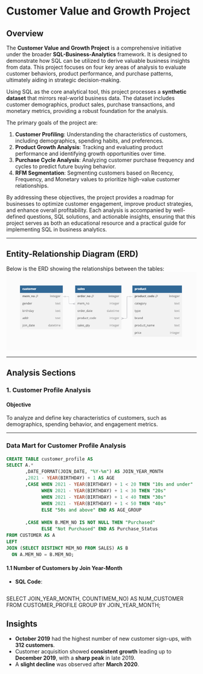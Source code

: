 # Customer Value and Growth Project

## Overview
The **Customer Value and Growth Project** is a comprehensive initiative under the broader **SQL-Business-Analytics** framework. It is designed to demonstrate how SQL can be utilized to derive valuable business insights from data. This project focuses on four key areas of analysis to evaluate customer behaviors, product performance, and purchase patterns, ultimately aiding in strategic decision-making.

Using SQL as the core analytical tool, this project processes a **synthetic dataset** that mirrors real-world business data. The dataset includes customer demographics, product sales, purchase transactions, and monetary metrics, providing a robust foundation for the analysis.

The primary goals of the project are:
1. **Customer Profiling**: Understanding the characteristics of customers, including demographics, spending habits, and preferences.
2. **Product Growth Analysis**: Tracking and evaluating product performance and identifying growth opportunities over time.
3. **Purchase Cycle Analysis**: Analyzing customer purchase frequency and cycles to predict future buying behavior.
4. **RFM Segmentation**: Segmenting customers based on Recency, Frequency, and Monetary values to prioritize high-value customer relationships.

By addressing these objectives, the project provides a roadmap for businesses to optimize customer engagement, improve product strategies, and enhance overall profitability. Each analysis is accompanied by well-defined questions, SQL solutions, and actionable insights, ensuring that this project serves as both an educational resource and a practical guide for implementing SQL in business analytics.

---

## Entity-Relationship Diagram (ERD)
Below is the ERD showing the relationships between the tables:  
![ERD Diagram](./data/ERD.png)

---

## Analysis Sections

### 1. Customer Profile Analysis

#### Objective
To analyze and define key characteristics of customers, such as demographics, spending behavior, and engagement metrics.

---
### Data Mart for Customer Profile Analysis
```sql
CREATE TABLE customer_profile AS
SELECT A.*
	   ,DATE_FORMAT(JOIN_DATE, "%Y-%m") AS JOIN_YEAR_MONTH
       ,2021 - YEAR(BIRTHDAY) + 1 AS AGE
       ,CASE WHEN 2021 - YEAR(BIRTHDAY) + 1 < 20 THEN "10s and under"
			 WHEN 2021 - YEAR(BIRTHDAY) + 1 < 30 THEN "20s"
             WHEN 2021 - YEAR(BIRTHDAY) + 1 < 40 THEN "30s"
             WHEN 2021 - YEAR(BIRTHDAY) + 1 < 50 THEN "40s"
             ELSE "50s and above" END AS AGE_GROUP
             
	   ,CASE WHEN B.MEM_NO IS NOT NULL THEN "Purchased"
			 ELSE "Not Purchased" END AS Purchase_Status 
FROM CUSTOMER AS A
LEFT
JOIN (SELECT DISTINCT MEM_NO FROM SALES) AS B
  ON A.MEM_NO = B.MEM_NO;
```

#### 1.1 Number of Customers by Join Year-Month
- **SQL Code**:
  ```sql
SELECT JOIN_YEAR_MONTH, COUNT(MEM_NO) AS NUM_CUSTOMER
FROM CUSTOMER_PROFILE
GROUP BY JOIN_YEAR_MONTH;

## Insights
- **October 2019** had the highest number of new customer sign-ups, with **312 customers**.
- Customer acquisition showed **consistent growth** leading up to **December 2019**, with a **sharp peak** in late 2019.
- A **slight decline** was observed after **March 2020**.
